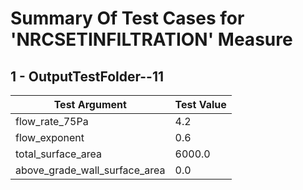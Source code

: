 # Summary Of Test Cases for 'NRCSETINFILTRATION' Measure
 
## 1 - OutputTestFolder--11
| Test Argument | Test Value |
| ------------- | ---------- |
| flow_rate_75Pa |4.2 |
| flow_exponent |0.6 |
| total_surface_area |6000.0 |
| above_grade_wall_surface_area |0.0 |
 
